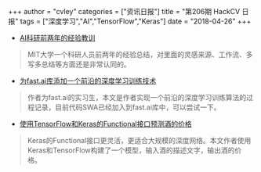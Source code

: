 +++
author = "cvley"
categories = ["资讯日报"]
title = "第206期 HackCV 日报"
tags = ["深度学习","AI","TensorFlow","Keras"]
date = "2018-04-26"
+++

- [AI科研前两年的经验教训](http://web.mit.edu/tslvr/www/lessons_two_years.html?from=hackcv&hmsr=hackcv.com&utm_medium=hackcv.com&utm_source=hackcv.com)

> MIT大学一个科研人员前两年的经验总结，对里面的灵感来源、工作流、多写多总结等方面还是非常认同的。

- [为fast.ai库添加一个前沿的深度学习训练技术](https://medium.com/@hortonhearsafoo/adding-a-cutting-edge-deep-learning-training-technique-to-the-fast-ai-library-2cd1dba90a49?from=hackcv&hmsr=hackcv.com&utm_medium=hackcv.com&utm_source=hackcv.com)

> 作者为fast.ai的实习生，本文是作者实现一个前沿的深度学习训练算法的过程记录，目前代码SWA已经加入到fast.ai库中，可以尝试一下。

- [使用TensorFlow和Keras的Functional接口预测酒的价格](https://medium.com/tensorflow/predicting-the-price-of-wine-with-the-keras-functional-api-and-tensorflow-a95d1c2c1b03?from=hackcv&hmsr=hackcv.com&utm_medium=hackcv.com&utm_source=hackcv.com)

> Keras的Functional接口更灵活，更适合大规模的深度网络。本文作者使用Keras和TensorFlow构建了一个模型，输入酒的描述文字，输出酒的价格。


